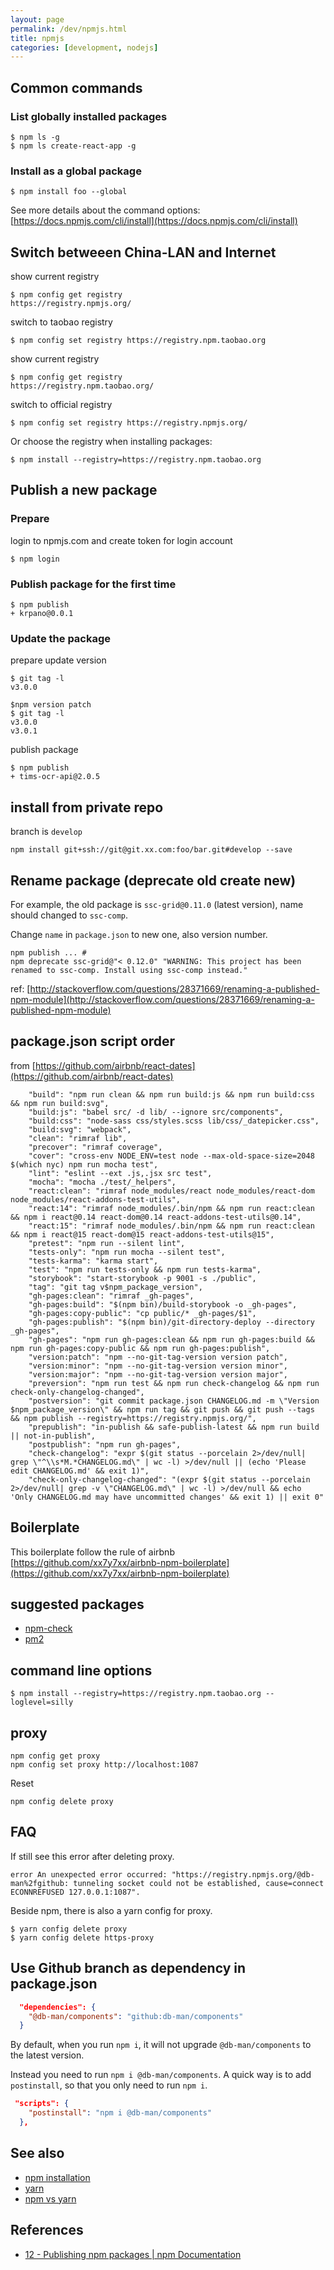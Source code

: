 ```yaml
---
layout: page
permalink: /dev/npmjs.html
title: npmjs
categories: [development, nodejs]
---
```


## Common commands

### List globally installed packages

```
$ npm ls -g
$ npm ls create-react-app -g
```

### Install as a global package

```
$ npm install foo --global
```

See more details about the command options: [https://docs.npmjs.com/cli/install](https://docs.npmjs.com/cli/install)

## Switch betweeen China-LAN and Internet

show current registry

```
$ npm config get registry
https://registry.npmjs.org/
```

switch to taobao registry

```
$ npm config set registry https://registry.npm.taobao.org
```

show current registry

```
$ npm config get registry
https://registry.npm.taobao.org/
```

switch to official registry

```
$ npm config set registry https://registry.npmjs.org/
```

Or choose the registry when installing packages:

```
$ npm install --registry=https://registry.npm.taobao.org
```

## Publish a new package

### Prepare

login to npmjs.com and create token for login account

```
$ npm login
```

### Publish package for the first time

```
$ npm publish
+ krpano@0.0.1
```

### Update the package

prepare update version

```
$ git tag -l
v3.0.0
```

```
$npm version patch
$ git tag -l
v3.0.0
v3.0.1
```

publish package

```
$ npm publish
+ tims-ocr-api@2.0.5
```

## install from private repo

branch is `develop`

```
npm install git+ssh://git@git.xx.com:foo/bar.git#develop --save
```

## Rename package (deprecate old create new)

For example, the old package is `ssc-grid@0.11.0` (latest version), name should changed to `ssc-comp`.

Change `name` in `package.json` to new one, also version number.

```
npm publish ... #
npm deprecate ssc-grid@"< 0.12.0" "WARNING: This project has been renamed to ssc-comp. Install using ssc-comp instead."
```

ref: [http://stackoverflow.com/questions/28371669/renaming-a-published-npm-module](http://stackoverflow.com/questions/28371669/renaming-a-published-npm-module)

## package.json script order

from [https://github.com/airbnb/react-dates](https://github.com/airbnb/react-dates)

```
    "build": "npm run clean && npm run build:js && npm run build:css && npm run build:svg",
    "build:js": "babel src/ -d lib/ --ignore src/components",
    "build:css": "node-sass css/styles.scss lib/css/_datepicker.css",
    "build:svg": "webpack",
    "clean": "rimraf lib",
    "precover": "rimraf coverage",
    "cover": "cross-env NODE_ENV=test node --max-old-space-size=2048 $(which nyc) npm run mocha test",
    "lint": "eslint --ext .js,.jsx src test",
    "mocha": "mocha ./test/_helpers",
    "react:clean": "rimraf node_modules/react node_modules/react-dom node_modules/react-addons-test-utils",
    "react:14": "rimraf node_modules/.bin/npm && npm run react:clean && npm i react@0.14 react-dom@0.14 react-addons-test-utils@0.14",
    "react:15": "rimraf node_modules/.bin/npm && npm run react:clean && npm i react@15 react-dom@15 react-addons-test-utils@15",
    "pretest": "npm run --silent lint",
    "tests-only": "npm run mocha --silent test",
    "tests-karma": "karma start",
    "test": "npm run tests-only && npm run tests-karma",
    "storybook": "start-storybook -p 9001 -s ./public",
    "tag": "git tag v$npm_package_version",
    "gh-pages:clean": "rimraf _gh-pages",
    "gh-pages:build": "$(npm bin)/build-storybook -o _gh-pages",
    "gh-pages:copy-public": "cp public/* _gh-pages/$1",
    "gh-pages:publish": "$(npm bin)/git-directory-deploy --directory _gh-pages",
    "gh-pages": "npm run gh-pages:clean && npm run gh-pages:build && npm run gh-pages:copy-public && npm run gh-pages:publish",
    "version:patch": "npm --no-git-tag-version version patch",
    "version:minor": "npm --no-git-tag-version version minor",
    "version:major": "npm --no-git-tag-version version major",
    "preversion": "npm run test && npm run check-changelog && npm run check-only-changelog-changed",
    "postversion": "git commit package.json CHANGELOG.md -m \"Version $npm_package_version\" && npm run tag && git push && git push --tags && npm publish --registry=https://registry.npmjs.org/",
    "prepublish": "in-publish && safe-publish-latest && npm run build || not-in-publish",
    "postpublish": "npm run gh-pages",
    "check-changelog": "expr $(git status --porcelain 2>/dev/null| grep \"^\\s*M.*CHANGELOG.md\" | wc -l) >/dev/null || (echo 'Please edit CHANGELOG.md' && exit 1)",
    "check-only-changelog-changed": "(expr $(git status --porcelain 2>/dev/null| grep -v \"CHANGELOG.md\" | wc -l) >/dev/null && echo 'Only CHANGELOG.md may have uncommitted changes' && exit 1) || exit 0"
```

## Boilerplate

This boilerplate follow the rule of airbnb [https://github.com/xx7y7xx/airbnb-npm-boilerplate](https://github.com/xx7y7xx/airbnb-npm-boilerplate)

## suggested packages

- [npm-check](https://github.com/dylang/npm-check)
- [pm2](https://github.com/Unitech/pm2)

## command line options

```
$ npm install --registry=https://registry.npm.taobao.org --loglevel=silly
```

## proxy

```
npm config get proxy
npm config set proxy http://localhost:1087
```

Reset

```
npm config delete proxy
```

## FAQ

If still see this error after deleting proxy.

```
error An unexpected error occurred: "https://registry.npmjs.org/@db-man%2fgithub: tunneling socket could not be established, cause=connect ECONNREFUSED 127.0.0.1:1087".
```

Beside npm, there is also a yarn config for proxy.

```
$ yarn config delete proxy
$ yarn config delete https-proxy
```

## Use Github branch as dependency in package.json

```json
  "dependencies": {
    "@db-man/components": "github:db-man/components"
  }
```

By default, when you run `npm i`, it will not upgrade `@db-man/components` to the latest version.

Instead you need to run `npm i @db-man/components`. A quick way is to add `postinstall`, so that you only need to run `npm i`.

```json
 "scripts": {
    "postinstall": "npm i @db-man/components"
  },
```

## See also

- [npm installation](/dev/npm-installation.html)
- [yarn](/dev/yarn.html)
- [npm vs yarn](/dev/npm-vs-yarn.html)

## References

- [12 - Publishing npm packages | npm Documentation](https://docs.npmjs.com/getting-started/publishing-npm-packages)
